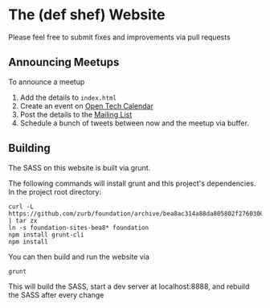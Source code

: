 The (def shef) Website
======================

Please feel free to submit fixes and improvements via pull requests

Announcing Meetups
------------------

To announce a meetup

  1. Add the details to `index.html`
  2. Create an event on [Open Tech Calendar](https://opentechcalendar.co.uk/group/235-def-shef)
  3. Post the details to the [Mailing List](https://groups.google.com/forum/#!forum/def-shef)
  4. Schedule a bunch of tweets between now and the meetup via buffer.

Building
--------

The SASS on this website is built via grunt.

The following commands will install grunt and this project's dependencies. In the project root directory:

    curl -L https://github.com/zurb/foundation/archive/bea8ac314a88da805802f27603001aca4dd93cc7.tar.gz | tar zx
    ln -s foundation-sites-bea8* foundation
    npm install grunt-cli
    npm install

You can then build and run the website via

    grunt

This will build the SASS, start a dev server at localhost:8888, and rebuild the
SASS after every change
